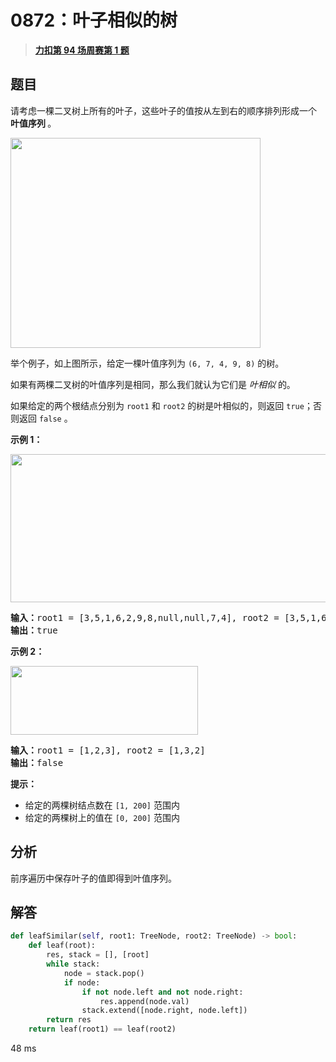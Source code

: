 # 0872：叶子相似的树


> <u>**[力扣第 94 场周赛第 1 题](https://leetcode.cn/problems/leaf-similar-trees/)**</u>

## 题目

<p>请考虑一棵二叉树上所有的叶子，这些叶子的值按从左到右的顺序排列形成一个 <strong>叶值序列 </strong>。</p>

<p><img alt="" src="https://s3-lc-upload.s3.amazonaws.com/uploads/2018/07/16/tree.png" style="height: 336px; width: 400px;" /></p>

<p>举个例子，如上图所示，给定一棵叶值序列为 <code>(6, 7, 4, 9, 8)</code> 的树。</p>

<p>如果有两棵二叉树的叶值序列是相同，那么我们就认为它们是 <em>叶相似 </em>的。</p>

<p>如果给定的两个根结点分别为 <code>root1</code> 和 <code>root2</code> 的树是叶相似的，则返回 <code>true</code>；否则返回 <code>false</code> 。</p>



<p><strong>示例 1：</strong></p>

<p><img alt="" src="https://assets.leetcode.com/uploads/2020/09/03/leaf-similar-1.jpg" style="height: 237px; width: 600px;" /></p>

<pre>
<strong>输入：</strong>root1 = [3,5,1,6,2,9,8,null,null,7,4], root2 = [3,5,1,6,7,4,2,null,null,null,null,null,null,9,8]
<strong>输出：</strong>true
</pre>

<p><strong>示例 2：</strong></p>

<p><img alt="" src="https://assets.leetcode.com/uploads/2020/09/03/leaf-similar-2.jpg" style="height: 110px; width: 300px;" /></p>

<pre>
<strong>输入：</strong>root1 = [1,2,3], root2 = [1,3,2]
<strong>输出：</strong>false
</pre>



<p><strong>提示：</strong></p>

<ul>
<li>给定的两棵树结点数在 <code>[1, 200]</code> 范围内</li>
<li>给定的两棵树上的值在 <code>[0, 200]</code> 范围内</li>
</ul>


## 分析

前序遍历中保存叶子的值即得到叶值序列。

## 解答

```python
def leafSimilar(self, root1: TreeNode, root2: TreeNode) -> bool:
    def leaf(root):
        res, stack = [], [root]
        while stack:
            node = stack.pop()
            if node:
                if not node.left and not node.right:
                    res.append(node.val)
                stack.extend([node.right, node.left])
        return res
    return leaf(root1) == leaf(root2)
```

48 ms

